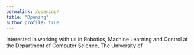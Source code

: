 ```yaml
---
permalink: /opening/
title: "Opening"
author_profile: true
---
```


Interested in working with us in Robotics, Machine Learning and Control at the Department of Computer Science, The University of 
